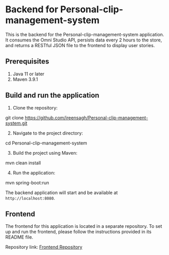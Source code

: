# Backend for Personal-clip-management-system

This is the backend for the Personal-clip-management-system application. It consumes the Omni Studio API, persists data every 2 hours to the store, and returns a RESTful JSON file to the frontend to display user stories.

## Prerequisites

1. Java 11 or later
2. Maven 3.9.1

## Build and run the application

1. Clone the repository:

git clone https://github.com/ireensagh/Personal-clip-management-system.git

2. Navigate to the project directory:

cd Personal-clip-management-system

3. Build the project using Maven:

mvn clean install

4. Run the application:

mvn spring-boot:run

The backend application will start and be available at `http://localhost:8080`.

## Frontend

The frontend for this application is located in a separate repository. To set up and run the frontend, please follow the instructions provided in its README file.

Repository link: [Frontend Repository](https://github.com/your-frontend-repository)
